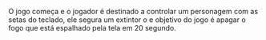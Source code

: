 O jogo começa e o jogador é destinado a controlar um personagem com as setas do teclado, ele segura um extintor o e objetivo do jogo é apagar o fogo que está espalhado pela tela em 20 segundo.
